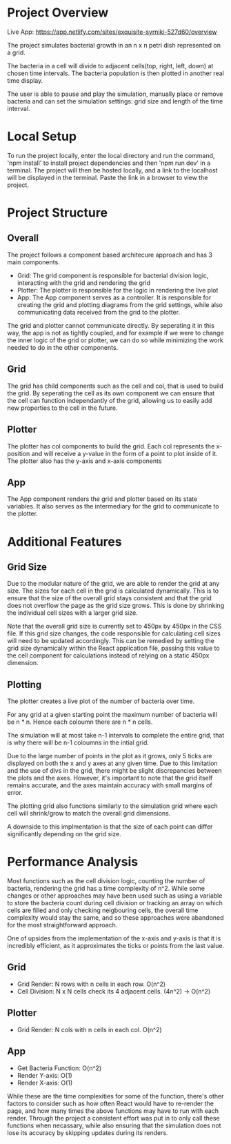 # Project Overview
Live App: https://app.netlify.com/sites/exquisite-syrniki-527d60/overview

The project simulates bacterial growth in an n x n petri dish represented on a grid.

The bacteria in a cell will divide to adjacent cells(top, right, left, down) at chosen time intervals. The bacteria population is then plotted in another real time display.

The user is able to pause and play the simulation, manually place or remove bacteria and can set the simulation settings: grid size and length of the time interval.

# Local Setup

To run the project locally, enter the local directory and run the command, 'npm install' to install project dependencies and then 'npm run dev' in a terminal. The project will then be hosted locally, and a link to the localhost will be displayed in the terminal. Paste the link in a browser to view the project.

# Project Structure

## Overall
The project follows a component based architecure approach and has 3 main components. 
- Grid: The grid component is responsible for bacterial division logic, interacting with the grid and rendering the grid
- Plotter: The plotter is responsible for the logic in rendering the live plot
- App: The App component serves as a controller. It is responsible for creating the grid and plotting diagrams from the grid settings, while also communicating data received from the grid to the plotter. 

The grid and plotter cannot communicate directly. By seperating it in this way, the app is not as tightly coupled, and for example if we were to change the inner logic of the grid or plotter, we can do so while minimizing the work needed to do in the other components.

## Grid
The grid has child components such as the cell and col, that is used to build the grid. By seperating the cell as its own component we can ensure that the cell can function independantly of the grid, allowing us to easily add new properties to the cell in the future.

## Plotter
The plotter has col components to build the grid. Each col represents the x-position and will receive a y-value in the form of a point to plot inside of it. The plotter also has the y-axis and x-axis components

## App
The App component renders the grid and plotter based on its state variables. It also serves as the intermediary for the grid to communicate to the plotter.

# Additional Features

## Grid Size
Due to the modular nature of the grid, we are able to render the grid at any size. The sizes for each cell in the grid is calculated dynamically. This is to ensure that the size of the overall grid stays consistent and that the grid does not overflow the page as the grid size grows. This is done by shrinking the individual cell sizes with a larger grid size.

Note that the overall grid size is currently set to 450px by 450px in the CSS file. If this grid size changes, the code responsible for calculating cell sizes will need to be updated accordingly. This can be remedied by setting the grid size dynamically within the React application file, passing this value to the cell component for calculations instead of relying on a static 450px dimension.

## Plotting
The plotter creates a live plot of the number of bacteria over time. 

For any grid at a given starting point the maximum number of bacteria will be n * n. Hence each coloumn there are n * n cells. 

The simulation will at most take n-1 intervals to complete the entire grid, that is why there will be n-1 coloumns in the intial grid. 

Due to the large number of points in the plot as it grows, only 5 ticks are displayed on both the x and y axes at any given time. Due to this limitation and the use of divs in the grid, there might be slight discrepancies between the plots and the axes. However, it's important to note that the grid itself remains accurate, and the axes maintain accuracy with small margins of error.

The plotting grid also functions similarly to the simulation grid where each cell will shrink/grow to match the overall grid dimensions. 

A downside to this implmentation is that the size of each point can differ significantly depending on the grid size.

# Performance Analysis
Most functions such as the cell division logic, counting the number of bacteria, rendering the grid has a time complexity of n^2. While some changes or other approaches may have been used such as using a variable to store the bacteria count during cell division or tracking an array on which cells are filled and only checking neigbouring cells, the overall time complexity would stay the same, and so these approaches were abandoned for the most straightforward approach.

One of upsides from the implementation of the x-axis and y-axis is that it is incredibly efficient, as it approximates the ticks or points from the last value.

## Grid
 - Grid Render: N rows with n cells in each row. O(n^2)
 - Cell Division: N x N cells check its 4 adjacent cells. (4n^2) -> O(n^2)

## Plotter
- Grid Render: N cols with n cells in each col. O(n^2) 

 ## App
 - Get Bacteria Function: O(n^2)
 - Render Y-axis: O(1)
 - Render X-axis: O(1)

While these are the time complexities for some of the function, there's other factors to consider such as how often React would have to re-render the page, and how many times the above functions may have to run with each render. Through the project a consistent effort was put in to only call these functions when necassary, while also ensuring that the simulation does not lose its accuracy by skipping updates during its renders.

